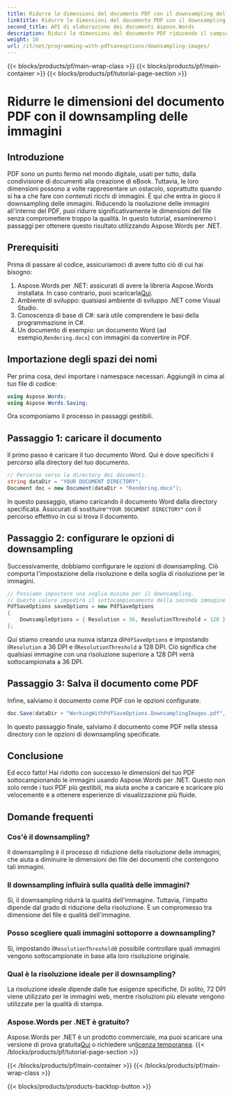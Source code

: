 ```yaml
---
title: Ridurre le dimensioni del documento PDF con il downsampling delle immagini
linktitle: Ridurre le dimensioni del documento PDF con il downsampling delle immagini
second_title: API di elaborazione dei documenti Aspose.Words
description: Riduci le dimensioni del documento PDF riducendo il campionamento delle immagini tramite Aspose.Words per .NET. Ottimizza i tuoi PDF per tempi di caricamento e download più rapidi.
weight: 10
url: /it/net/programming-with-pdfsaveoptions/downsampling-images/
---
```


{{< blocks/products/pf/main-wrap-class >}}
{{< blocks/products/pf/main-container >}}
{{< blocks/products/pf/tutorial-page-section >}}

# Ridurre le dimensioni del documento PDF con il downsampling delle immagini

## Introduzione

PDF sono un punto fermo nel mondo digitale, usati per tutto, dalla condivisione di documenti alla creazione di eBook. Tuttavia, le loro dimensioni possono a volte rappresentare un ostacolo, soprattutto quando si ha a che fare con contenuti ricchi di immagini. È qui che entra in gioco il downsampling delle immagini. Riducendo la risoluzione delle immagini all'interno del PDF, puoi ridurre significativamente le dimensioni del file senza compromettere troppo la qualità. In questo tutorial, esamineremo i passaggi per ottenere questo risultato utilizzando Aspose.Words per .NET.

## Prerequisiti

Prima di passare al codice, assicuriamoci di avere tutto ciò di cui hai bisogno:

1.  Aspose.Words per .NET: assicurati di avere la libreria Aspose.Words installata. In caso contrario, puoi scaricarla[Qui](https://releases.aspose.com/words/net/).
2. Ambiente di sviluppo: qualsiasi ambiente di sviluppo .NET come Visual Studio.
3. Conoscenza di base di C#: sarà utile comprendere le basi della programmazione in C#.
4.  Un documento di esempio: un documento Word (ad esempio,`Rendering.docx`) con immagini da convertire in PDF.

## Importazione degli spazi dei nomi

Per prima cosa, devi importare i namespace necessari. Aggiungili in cima al tuo file di codice:

```csharp
using Aspose.Words;
using Aspose.Words.Saving;
```

Ora scomponiamo il processo in passaggi gestibili.

## Passaggio 1: caricare il documento

Il primo passo è caricare il tuo documento Word. Qui è dove specifichi il percorso alla directory del tuo documento.

```csharp
// Percorso verso la directory dei documenti.
string dataDir = "YOUR DOCUMENT DIRECTORY";
Document doc = new Document(dataDir + "Rendering.docx");
```

In questo passaggio, stiamo caricando il documento Word dalla directory specificata. Assicurati di sostituire`"YOUR DOCUMENT DIRECTORY"` con il percorso effettivo in cui si trova il documento.

## Passaggio 2: configurare le opzioni di downsampling

Successivamente, dobbiamo configurare le opzioni di downsampling. Ciò comporta l'impostazione della risoluzione e della soglia di risoluzione per le immagini.

```csharp
// Possiamo impostare una soglia minima per il downsampling.
// Questo valore impedirà il sottocampionamento della seconda immagine nel documento di input.
PdfSaveOptions saveOptions = new PdfSaveOptions
{
    DownsampleOptions = { Resolution = 36, ResolutionThreshold = 128 }
};
```

 Qui stiamo creando una nuova istanza di`PdfSaveOptions` e impostando il`Resolution` a 36 DPI e il`ResolutionThreshold` a 128 DPI. Ciò significa che qualsiasi immagine con una risoluzione superiore a 128 DPI verrà sottocampionata a 36 DPI.

## Passaggio 3: Salva il documento come PDF

Infine, salviamo il documento come PDF con le opzioni configurate.

```csharp
doc.Save(dataDir + "WorkingWithPdfSaveOptions.DownsamplingImages.pdf", saveOptions);
```

In questo passaggio finale, salviamo il documento come PDF nella stessa directory con le opzioni di downsampling specificate.

## Conclusione

Ed ecco fatto! Hai ridotto con successo le dimensioni del tuo PDF sottocampionando le immagini usando Aspose.Words per .NET. Questo non solo rende i tuoi PDF più gestibili, ma aiuta anche a caricare e scaricare più velocemente e a ottenere esperienze di visualizzazione più fluide.

## Domande frequenti

### Cos'è il downsampling?
Il downsampling è il processo di riduzione della risoluzione delle immagini, che aiuta a diminuire le dimensioni dei file dei documenti che contengono tali immagini.

### Il downsampling influirà sulla qualità delle immagini?
Sì, il downsampling ridurrà la qualità dell'immagine. Tuttavia, l'impatto dipende dal grado di riduzione della risoluzione. È un compromesso tra dimensione del file e qualità dell'immagine.

### Posso scegliere quali immagini sottoporre a downsampling?
 Sì, impostando il`ResolutionThreshold`è possibile controllare quali immagini vengono sottocampionate in base alla loro risoluzione originale.

### Qual è la risoluzione ideale per il downsampling?
La risoluzione ideale dipende dalle tue esigenze specifiche. Di solito, 72 DPI viene utilizzato per le immagini web, mentre risoluzioni più elevate vengono utilizzate per la qualità di stampa.

### Aspose.Words per .NET è gratuito?
 Aspose.Words per .NET è un prodotto commerciale, ma puoi scaricare una versione di prova gratuita[Qui](https://releases.aspose.com/) o richiedere un[licenza temporanea](https://purchase.aspose.com/temporary-license/).
{{< /blocks/products/pf/tutorial-page-section >}}

{{< /blocks/products/pf/main-container >}}
{{< /blocks/products/pf/main-wrap-class >}}

{{< blocks/products/products-backtop-button >}}

